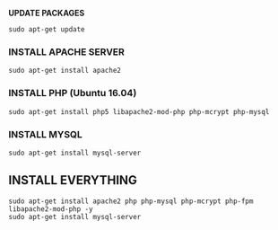__UPDATE PACKAGES__

```
sudo apt-get update
```


### INSTALL APACHE SERVER
```
sudo apt-get install apache2 
```


### INSTALL PHP (Ubuntu 16.04)
```
sudo apt-get install php5 libapache2-mod-php php-mcrypt php-mysql
```

### INSTALL MYSQL
```
sudo apt-get install mysql-server
```



## INSTALL EVERYTHING

``` shell
sudo apt-get install apache2 php php-mysql php-mcrypt php-fpm libapache2-mod-php -y
sudo apt-get install mysql-server
```



